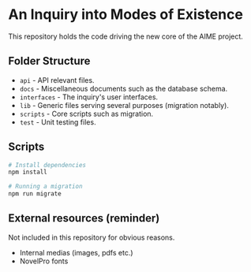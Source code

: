 # An Inquiry into Modes of Existence

This repository holds the code driving the new core of the AIME project.

## Folder Structure

* `api` - API relevant files.
* `docs` - Miscellaneous documents such as the database schema.
* `interfaces` - The inquiry's user interfaces.
* `lib` - Generic files serving several purposes (migration notably).
* `scripts` - Core scripts such as migration.
* `test` - Unit testing files.

## Scripts

```bash
# Install dependencies
npm install

# Running a migration
npm run migrate
```

## External resources (reminder)

Not included in this repository for obvious reasons.

* Internal medias (images, pdfs etc.)
* NovelPro fonts

